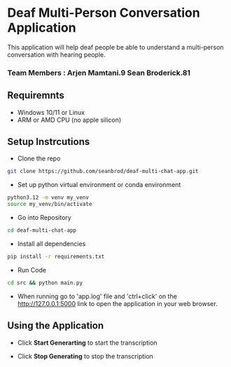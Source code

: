# Deaf Multi-Person Conversation Application
This application will help deaf people be able to understand a multi-person conversation with hearing people.

### Team Members : Arjen Mamtani.9 Sean Broderick.81

## Requiremnts
- Windows 10/11 or Linux
- ARM or AMD CPU (no apple silicon)


## Setup Instrcutions

- Clone the repo
```bash
git clone https://github.com/seanbrod/deaf-multi-chat-app.git
```
- Set up python virtual environment or conda environment
```bash
python3.12 -m venv my_venv
source my_venv/bin/activate
```
- Go into Repository
```bash
cd deaf-multi-chat-app
```
- Install all dependencies 
```bash
pip install -r requirements.txt
```
- Run Code
```bash
cd src && python main.py
```
- When running go to 'app.log' file and 'ctrl+click' on the http://127.0.0.1:5000 link to open the application in your web browser.

## Using the Application

- Click **Start Generarting** to start the transcription

- Click **Stop Generating** to stop the transcription